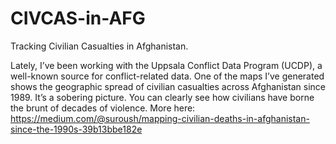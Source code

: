 # CIVCAS-in-AFG
Tracking Civilian Casualties in Afghanistan. 

Lately, I’ve been working with the Uppsala Conflict Data Program (UCDP), a well-known source for conflict-related data.
One of the maps I’ve generated shows the geographic spread of civilian casualties across Afghanistan since 1989.
It’s a sobering picture. You can clearly see how civilians have borne the brunt of decades of violence.
More here: https://medium.com/@suroush/mapping-civilian-deaths-in-afghanistan-since-the-1990s-39b13bbe182e
